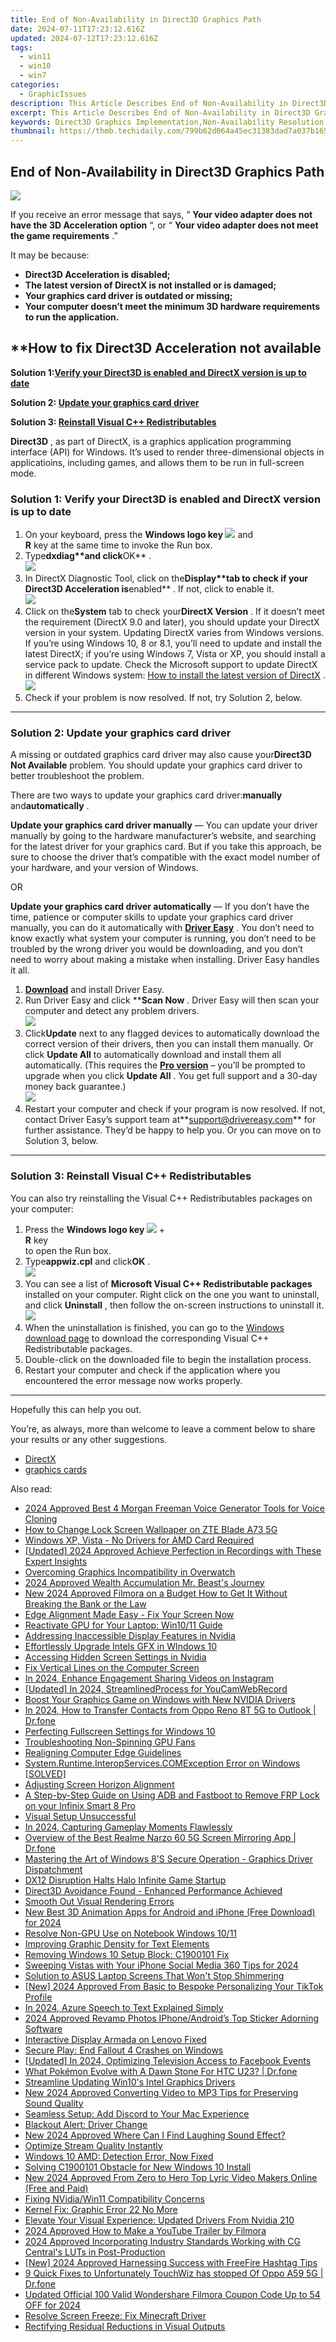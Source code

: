```yaml
---
title: End of Non-Availability in Direct3D Graphics Path
date: 2024-07-11T17:23:12.616Z
updated: 2024-07-12T17:23:12.616Z
tags:
  - win11
  - win10
  - win7
categories:
  - GraphicIssues
description: This Article Describes End of Non-Availability in Direct3D Graphics Path
excerpt: This Article Describes End of Non-Availability in Direct3D Graphics Path
keywords: Direct3D Graphics Implementation,Non-Availability Resolution,Direct3D Graphics Update,DirectX API Enhancements,Non-Availability in Direct3D,Direct3D Release Notes,Ending Non-Availability in DirectX
thumbnail: https://thmb.techidaily.com/799b62d064a45ec31383dad7a037b165e61e53db2f1095b1f1474aef4ef5c21f.png
---
```


## End of Non-Availability in Direct3D Graphics Path

![](https://images.drivereasy.com/wp-content/uploads/2018/08/img_5b7b8b866db5e.png)

 If you receive an error message that says, “ **Your video adapter does not have the 3D Acceleration option**  “, or “ **Your video adapter does not meet the game requirements**  .”

 It may be because:

* **Direct3D Acceleration is disabled;**
* **The latest version of DirectX is not installed or is damaged;**
* **Your graphics card driver is outdated or missing;**
* **Your computer doesn’t meet the minimum 3D hardware requirements to run the application.**

## ****How to fix Direct3D Acceleration not available**

 **Solution 1:[Verify your Direct3D is enabled and DirectX version is up to date](#method1)**

 **Solution 2: [Update your graphics card driver](#method2)**

 **Solution 3: [Reinstall Visual C++ Redistributables](#method3)**

**Direct3D** , as part of DirectX, is a graphics application programming interface (API) for Windows. It’s used to render three-dimensional objects in applicatioins, including games, and allows them to be run in full-screen mode.

### Solution 1: Verify your Direct3D is enabled and DirectX version is up to date

1. On your keyboard, press the **Windows logo key ![](https://images.drivereasy.com/wp-content/uploads/2018/08/img_5b7b8ac86a6f5.png)**  and  
 **R** key at the same time to invoke the Run box.
2. Type****dxdiag**and click****OK** .  
![](https://images.drivereasy.com/wp-content/uploads/2018/08/img_5b7b8b3e75161.png)
3. In DirectX Diagnostic Tool, click on the****Display**tab to check if your Direct3D Acceleration is****enabled** . If not, click to enable it.  
![](https://images.drivereasy.com/wp-content/uploads/2018/08/img_5b7b8c1f7496a.jpg)
4. Click on the**System** tab to check your**DirectX Version** .  If it doesn’t meet the requirement (DirectX 9.0 and later), you should update your DirectX version in your system. Updating DirectX varies from Windows versions.  
 If you’re using Windows 10, 8 or 8.1, you’ll need to update and install the latest DirectX; if you’re using Windows 7, Vista or XP, you should install a service pack to update. Check the Microsoft support to update DirectX in different Windows system: [How to install the latest version of DirectX](https://support.microsoft.com/en-us/help/179113/how-to-install-the-latest-version-of-directx)  .  
![](https://images.drivereasy.com/wp-content/uploads/2018/08/img_5b7b8d336b3d4.jpg)
5. Check if your problem is now resolved. If not, try Solution 2, below.

---

### Solution 2: Update your graphics card driver

 A missing or outdated graphics card driver may also cause your**Direct3D Not Available** problem. You should update your graphics card driver to better troubleshoot the problem.

 There are two ways to update your graphics card driver:**manually** and**automatically** .

**Update your graphics card driver manually** — You can update your driver manually by going to the hardware manufacturer’s website, and searching for the latest driver for your graphics card. But if you take this approach, be sure to choose the driver that’s compatible with the exact model number of your hardware, and your version of Windows.

OR

**Update your graphics card driver automatically** — If you don’t have the time, patience or computer skills to update your graphics card driver manually, you can do it automatically with **[Driver Easy](https://tools.techidaily.com/drivereasy/download/)**  . You don’t need to know exactly what system your computer is running, you don’t need to be troubled by the wrong driver you would be downloading, and you don’t need to worry about making a mistake when installing. Driver Easy handles it all.

1. **[Download](https://tools.techidaily.com/drivereasy/download/)**  and install Driver Easy.
2. Run Driver Easy and click ****Scan Now**  . Driver Easy will then scan your computer and detect any problem drivers.  
![](https://images.drivereasy.com/wp-content/uploads/2018/11/img_5bfcc45af28d0.jpg)
3. Click**Update**  next to any flagged devices to automatically download the correct version of their drivers, then you can install them manually. Or click **Update All**  to automatically download and install them all automatically. (This requires the **[Pro version](https://tools.techidaily.com/drivereasy/download/)**  – you’ll be prompted to upgrade when you click **Update All**  . You get full support and a 30-day money back guarantee.)  
![](https://images.drivereasy.com/wp-content/uploads/2018/11/img_5bfcc47398702.jpg)
4. Restart your computer and check if your program is now resolved. If not, contact Driver Easy’s support team at**<support@drivereasy.com>** for further assistance. They’d be happy to help you. Or you can move on to Solution 3, below.

---

### Solution 3: Reinstall Visual C++ Redistributables

 You can also try reinstalling the Visual C++ Redistributables packages on your computer:

1. Press the **Windows logo key ![](https://images.drivereasy.com/wp-content/uploads/2018/08/img_5b7b8ac86a6f5.png)**  +  
 **R** key  
 to open the Run box.
2. Type**appwiz.cpl** and click**OK** .  
![](https://images.drivereasy.com/wp-content/uploads/2018/08/img_5b7baf1906244.png)
3. You can see a list of **Microsoft Visual C++ Redistributable packages**  installed on your computer. Right click on the one you want to uninstall, and click **Uninstall**  , then follow the on-screen instructions to uninstall it.  
![](https://images.drivereasy.com/wp-content/uploads/2018/08/img_5b7baf7492bc3.jpg)
4. When the uninstallation is finished, you can go to the [Windows download page](https://support.microsoft.com/en-hk/help/2977003/the-latest-supported-visual-c-downloads)  to download the corresponding Visual C++ Redistributable packages.
5. Double-click on the downloaded file to begin the installation process.
6. Restart your computer and check if the application where you encountered the error message now works properly.

---

Hopefully this can help you out.

 You’re, as always, more than welcome to leave a comment below to share your results or any other suggestions.

* [DirectX](https://tools.techidaily.com/drivereasy/download/)
* [graphics cards](https://tools.techidaily.com/drivereasy/download/)

<ins class="adsbygoogle"
     style="display:block"
     data-ad-format="autorelaxed"
     data-ad-client="ca-pub-7571918770474297"
     data-ad-slot="1223367746"></ins>



<ins class="adsbygoogle"
     style="display:block"
     data-ad-client="ca-pub-7571918770474297"
     data-ad-slot="8358498916"
     data-ad-format="auto"
     data-full-width-responsive="true"></ins>



<span class="atpl-alsoreadstyle">Also read:</span>
<div><ul>
<li><a href="https://ai-voice.techidaily.com/2024-approved-best-4-morgan-freeman-voice-generator-tools-for-voice-cloning/"><u>2024 Approved Best 4 Morgan Freeman Voice Generator Tools for Voice Cloning</u></a></li>
<li><a href="https://unlock-android.techidaily.com/how-to-change-lock-screen-wallpaper-on-zte-blade-a73-5g-by-drfone-android/"><u>How to Change Lock Screen Wallpaper on ZTE Blade A73 5G</u></a></li>
<li><a href="https://graphic-issues.techidaily.com/windows-xp-vista-no-drivers-for-amd-card-required/"><u>Windows XP, Vista - No Drivers for AMD Card Required</u></a></li>
<li><a href="https://screen-mirroring-recording.techidaily.com/updated-2024-approved-achieve-perfection-in-recordings-with-these-expert-insights/"><u>[Updated] 2024 Approved  Achieve Perfection in Recordings with These Expert Insights</u></a></li>
<li><a href="https://graphic-issues.techidaily.com/overcoming-graphics-incompatibility-in-overwatch/"><u>Overcoming Graphics Incompatibility in Overwatch</u></a></li>
<li><a href="https://facebook-video-footage.techidaily.com/2024-approved-wealth-accumulation-mr-beasts-journey/"><u>2024 Approved  Wealth Accumulation  Mr. Beast's Journey</u></a></li>
<li><a href="https://ai-video-apps.techidaily.com/new-2024-approved-filmora-on-a-budget-how-to-get-it-without-breaking-the-bank-or-the-law/"><u>New 2024 Approved Filmora on a Budget How to Get It Without Breaking the Bank or the Law</u></a></li>
<li><a href="https://graphic-issues.techidaily.com/edge-alignment-made-easy-fix-your-screen-now/"><u>Edge Alignment Made Easy - Fix Your Screen Now</u></a></li>
<li><a href="https://graphic-issues.techidaily.com/reactivate-gpu-for-your-laptop-win1011-guide/"><u>Reactivate GPU for Your Laptop: Win10/11 Guide</u></a></li>
<li><a href="https://graphic-issues.techidaily.com/addressing-inaccessible-display-features-in-nvidia/"><u>Addressing Inaccessible Display Features in Nvidia</u></a></li>
<li><a href="https://graphic-issues.techidaily.com/effortlessly-upgrade-intels-gfx-in-windows-10/"><u>Effortlessly Upgrade Intels GFX in WIndows 10</u></a></li>
<li><a href="https://graphic-issues.techidaily.com/accessing-hidden-screen-settings-in-nvidia/"><u>Accessing Hidden Screen Settings in Nvidia</u></a></li>
<li><a href="https://graphic-issues.techidaily.com/fix-vertical-lines-on-the-computer-screen/"><u>Fix Vertical Lines on the Computer Screen</u></a></li>
<li><a href="https://facebook-clips.techidaily.com/in-2024-enhance-engagement-sharing-videos-on-instagram/"><u>In 2024, Enhance Engagement  Sharing Videos on Instagram</u></a></li>
<li><a href="https://screen-capture.techidaily.com/updated-in-2024-streamlinedprocess-for-youcamwebrecord/"><u>[Updated] In 2024, StreamlinedProcess for YouCamWebRecord</u></a></li>
<li><a href="https://graphic-issues.techidaily.com/boost-your-graphics-game-on-windows-with-new-nvidia-drivers/"><u>Boost Your Graphics Game on Windows with New NVIDIA Drivers</u></a></li>
<li><a href="https://android-transfer.techidaily.com/in-2024-how-to-transfer-contacts-from-oppo-reno-8t-5g-to-outlook-drfone-by-drfone-transfer-from-android-transfer-from-android/"><u>In 2024, How to Transfer Contacts from Oppo Reno 8T 5G to Outlook | Dr.fone</u></a></li>
<li><a href="https://graphic-issues.techidaily.com/perfecting-fullscreen-settings-for-windows-10/"><u>Perfecting Fullscreen Settings for Windows 10</u></a></li>
<li><a href="https://graphic-issues.techidaily.com/troubleshooting-non-spinning-gpu-fans/"><u>Troubleshooting Non-Spinning GPU Fans</u></a></li>
<li><a href="https://graphic-issues.techidaily.com/realigning-computer-edge-guidelines/"><u>Realigning Computer Edge Guidelines</u></a></li>
<li><a href="https://graphic-issues.techidaily.com/systemruntimeinteropservicescomexception-error-on-windows-solved/"><u>System.Runtime.InteropServices.COMException Error on Windows [SOLVED]</u></a></li>
<li><a href="https://graphic-issues.techidaily.com/adjusting-screen-horizon-alignment/"><u>Adjusting Screen Horizon Alignment</u></a></li>
<li><a href="https://bypass-frp.techidaily.com/a-step-by-step-guide-on-using-adb-and-fastboot-to-remove-frp-lock-on-your-infinix-smart-8-pro-by-drfone-android/"><u>A Step-by-Step Guide on Using ADB and Fastboot to Remove FRP Lock on your Infinix Smart 8 Pro</u></a></li>
<li><a href="https://graphic-issues.techidaily.com/visual-setup-unsuccessful/"><u>Visual Setup Unsuccessful</u></a></li>
<li><a href="https://screen-activity-recording.techidaily.com/in-2024-capturing-gameplay-moments-flawlessly/"><u>In 2024, Capturing Gameplay Moments Flawlessly</u></a></li>
<li><a href="https://screen-mirror.techidaily.com/overview-of-the-best-realme-narzo-60-5g-screen-mirroring-app-drfone-by-drfone-android/"><u>Overview of the Best Realme Narzo 60 5G Screen Mirroring App | Dr.fone</u></a></li>
<li><a href="https://graphic-issues.techidaily.com/mastering-the-art-of-windows-8s-secure-operation-graphics-driver-dispatchment/"><u>Mastering the Art of Windows 8'S Secure Operation - Graphics Driver Dispatchment</u></a></li>
<li><a href="https://graphic-issues.techidaily.com/dx12-disruption-halts-halo-infinite-game-startup/"><u>DX12 Disruption Halts Halo Infinite Game Startup</u></a></li>
<li><a href="https://graphic-issues.techidaily.com/direct3d-avoidance-found-enhanced-performance-achieved/"><u>Direct3D Avoidance Found - Enhanced Performance Achieved</u></a></li>
<li><a href="https://graphic-issues.techidaily.com/smooth-out-visual-rendering-errors/"><u>Smooth Out Visual Rendering Errors</u></a></li>
<li><a href="https://video-creation-software.techidaily.com/new-best-3d-animation-apps-for-android-and-iphone-free-download-for-2024/"><u>New Best 3D Animation Apps for Android and iPhone (Free Download) for 2024</u></a></li>
<li><a href="https://graphic-issues.techidaily.com/resolve-non-gpu-use-on-notebook-windows-1011/"><u>Resolve Non-GPU Use on Notebook Windows 10/11</u></a></li>
<li><a href="https://graphic-issues.techidaily.com/improving-graphic-density-for-text-elements/"><u>Improving Graphic Density for Text Elements</u></a></li>
<li><a href="https://graphic-issues.techidaily.com/removing-windows-10-setup-block-c1900101-fix/"><u>Removing Windows 10 Setup Block: C1900101 Fix</u></a></li>
<li><a href="https://facebook-clips.techidaily.com/sweeping-vistas-with-your-iphone-social-media-360-tips-for-2024/"><u>Sweeping Vistas with Your iPhone  Social Media 360 Tips for 2024</u></a></li>
<li><a href="https://graphic-issues.techidaily.com/solution-to-asus-laptop-screens-that-wont-stop-shimmering/"><u>Solution to ASUS Laptop Screens That Won't Stop Shimmering</u></a></li>
<li><a href="https://tiktok-videos.techidaily.com/new-2024-approved-from-basic-to-bespoke-personalizing-your-tiktok-profile/"><u>[New] 2024 Approved  From Basic to Bespoke  Personalizing Your TikTok Profile</u></a></li>
<li><a href="https://extra-tips.techidaily.com/in-2024-azure-speech-to-text-explained-simply/"><u>In 2024, Azure Speech to Text Explained Simply</u></a></li>
<li><a href="https://extra-approaches.techidaily.com/2024-approved-revamp-photos-iphoneandroids-top-sticker-adorning-software/"><u>2024 Approved  Revamp Photos  IPhone/Android’s Top Sticker Adorning Software</u></a></li>
<li><a href="https://graphic-issues.techidaily.com/interactive-display-armada-on-lenovo-fixed/"><u>Interactive Display Armada on Lenovo Fixed</u></a></li>
<li><a href="https://graphic-issues.techidaily.com/secure-play-end-fallout-4-crashes-on-windows/"><u>Secure Play: End Fallout 4 Crashes on Windows</u></a></li>
<li><a href="https://facebook-video-recording.techidaily.com/updated-in-2024-optimizing-television-access-to-facebook-events/"><u>[Updated] In 2024, Optimizing Television Access to Facebook Events</u></a></li>
<li><a href="https://android-pokemon-go.techidaily.com/what-pokemon-evolve-with-a-dawn-stone-for-htc-u23-drfone-by-drfone-virtual-android/"><u>What Pokémon Evolve with A Dawn Stone For HTC U23? | Dr.fone</u></a></li>
<li><a href="https://graphic-issues.techidaily.com/streamline-updating-win10s-intel-graphics-drivers/"><u>Streamline Updating Win10's Intel Graphics Drivers</u></a></li>
<li><a href="https://ai-video-apps.techidaily.com/new-2024-approved-converting-video-to-mp3-tips-for-preserving-sound-quality/"><u>New 2024 Approved Converting Video to MP3 Tips for Preserving Sound Quality</u></a></li>
<li><a href="https://games-able.techidaily.com/seamless-setup-add-discord-to-your-mac-experience/"><u>Seamless Setup: Add Discord to Your Mac Experience</u></a></li>
<li><a href="https://graphic-issues.techidaily.com/blackout-alert-driver-change/"><u>Blackout Alert: Driver Change</u></a></li>
<li><a href="https://voice-adjusting.techidaily.com/new-2024-approved-where-can-i-find-laughing-sound-effect/"><u>New 2024 Approved Where Can I Find Laughing Sound Effect?</u></a></li>
<li><a href="https://graphic-issues.techidaily.com/1719818083028-optimize-stream-quality-instantly/"><u>Optimize Stream Quality Instantly</u></a></li>
<li><a href="https://graphic-issues.techidaily.com/windows-10-amd-detection-error-now-fixed/"><u>Windows 10 AMD: Detection Error, Now Fixed</u></a></li>
<li><a href="https://graphic-issues.techidaily.com/solving-c1900101-obstacle-for-new-windows-10-install/"><u>Solving C1900101 Obstacle for New Windows 10 Install</u></a></li>
<li><a href="https://ai-video-apps.techidaily.com/new-2024-approved-from-zero-to-hero-top-lyric-video-makers-online-free-and-paid/"><u>New 2024 Approved From Zero to Hero Top Lyric Video Makers Online (Free and Paid)</u></a></li>
<li><a href="https://graphic-issues.techidaily.com/fixing-nvidiawin11-compatibility-concerns/"><u>Fixing NVidia/Win11 Compatibility Concerns</u></a></li>
<li><a href="https://graphic-issues.techidaily.com/kernel-fix-graphic-error-22-no-more/"><u>Kernel Fix: Graphic Error 22 No More</u></a></li>
<li><a href="https://graphic-issues.techidaily.com/elevate-your-visual-experience-updated-drivers-from-nvidia-210/"><u>Elevate Your Visual Experience: Updated Drivers From Nvidia 210</u></a></li>
<li><a href="https://youtube-stream.techidaily.com/2024-approved-how-to-make-a-youtube-trailer-by-filmora/"><u>2024 Approved  How to Make a YouTube Trailer by Filmora</u></a></li>
<li><a href="https://some-techniques.techidaily.com/2024-approved-incorporating-industry-standards-working-with-cg-centrals-luts-in-post-production/"><u>2024 Approved  Incorporating Industry Standards  Working with CG Central's LUTs in Post-Production</u></a></li>
<li><a href="https://youtube-zero.techidaily.com/024-approved-harnessing-success-with-freefire-hashtag-tips/"><u>[New] 2024 Approved  Harnessing Success with FreeFire Hashtag Tips</u></a></li>
<li><a href="https://howto.techidaily.com/9-quick-fixes-to-unfortunately-touchwiz-has-stopped-of-oppo-a59-5g-drfone-by-drfone-fix-android-problems-fix-android-problems/"><u>9 Quick Fixes to Unfortunately TouchWiz has stopped Of Oppo A59 5G | Dr.fone</u></a></li>
<li><a href="https://video-content-creator.techidaily.com/updated-official-100-valid-wondershare-filmora-coupon-code-up-to-54-off-for-2024/"><u>Updated Official 100 Valid Wondershare Filmora Coupon Code Up to 54 OFF for 2024</u></a></li>
<li><a href="https://graphic-issues.techidaily.com/resolve-screen-freeze-fix-minecraft-driver/"><u>Resolve Screen Freeze: Fix Minecraft Driver</u></a></li>
<li><a href="https://graphic-issues.techidaily.com/rectifying-residual-reductions-in-visual-outputs/"><u>Rectifying Residual Reductions in Visual Outputs</u></a></li>
</ul></div>
